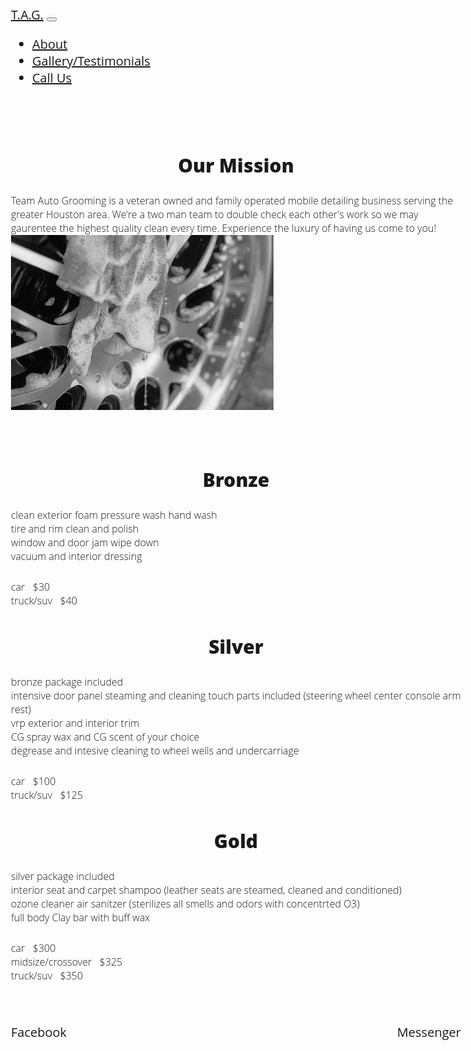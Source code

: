 <?xml version="1.0" encoding="UTF-8"?>
<!DOCTYPE html>
<html xmlns="http://www.w3.org/1999/xhtml" xml:lang="en" lang="en">
<head>
<title>TAG mobile detailing</title>
<link rel="apple-touch-icon" sizes="180x180" href="/apple-touch-icon.png">
<link rel="icon" type="image/png" sizes="32x32" href="/favicon-32x32.png">
<link rel="icon" type="image/png" sizes="16x16" href="/favicon-16x16.png">
<link rel="manifest" href="/site.webmanifest">
<link rel="stylesheet" href="https://maxcdn.bootstrapcdn.com/bootstrap/4.3.1/css/bootstrap.min.css">
<script src="http://code.jquery.com/jquery-latest.min.js"></script>
<script src="http://codeorigin.jquery.com/ui/1.12.1/jquery-ui.min.js"></script>
<link href='https://fonts.googleapis.com/css?family=Carme' rel='stylesheet'>
<style>
body {
  font-family: 'Open Sans', sans-serif; font-size: 20px;
  }
h2 {
  font-weight: 800; text-align: center;
  }
p {
  font-weight: 100; font-size: 16px; margin: 0; padding: 3;
  white-space: normal;
  }    
</style>
</head>
<body>
<!--nav collapse bar-->
  <nav class="navbar navbar-expand-md bg-primary navbar-dark">
    <a class="navbar-brand" href="index.html">T.A.G.</a>
      <button class="navbar-toggler" type="button" data-toggle="collapse" data-target="#collapsibleNavbar">
        <span class="navbar-toggler-icon"></span>
      </button>
      <div class="collapse navbar-collapse" id="collapsibleNavbar">
        <ul class="navbar-nav">
          <li class="nav-item">
            <a class="nav-link" href="#about.html">About</a>
          </li>
          <li class="nav-item">
            <a class="nav-link" href="#gallery.html">Gallery/Testimonials</a>
          </li>
          <li class="nav-item">
            <a class="nav-link" href="#">Call Us</a>
          </li>      
        </ul>
      </div>  
    </nav>
<!--end nav bar-->

<!--about/mission-->
<div class="container-fluid bg-dark text-light">
      <div class="row">
        <div class="col-sm-6">
          <p> &nbsp; </p>
          <p> &nbsp; </p>
          <h2>Our Mission</h2>
          <p class="text-center">Team Auto Grooming is a veteran owned and family operated mobile detailing business serving the
            greater Houston area. We're a two man team to double check each other's work so we may gaurentee the highest quality clean 
            every time. Experience the luxury of having us come to you!
          </p>
        </div>
  <!--IMAGE-->
        <div class="col-sm-6">
        <p><img src="img/rim1.jpg" class="pt-5 pb-5 pr-1 mx-auto d-block float-right" ></p>
        </div>  
      </div>
    </div>  
    <p> &nbsp; </p>
    <p> &nbsp; </p>
<!--(service bronze) (about us)-->

<div class="container">
      <div class="row">  
        <div class="col-sm-4">
          <h2>Bronze</h2>
          <p>clean exterior foam pressure wash hand wash</p>
          <p>tire and rim clean and polish </p>
          <p>window and door jam wipe down</p>
          <p>vacuum and interior dressing</p><br>
          <p>car  &nbsp; $30</p>
          <p>truck/suv  &nbsp; $40</p>
        </div>    
  <!--(service silver) -->  
        <div class="col-sm-4">
          <h2>Silver</h2>
          <p>bronze package included</p>
          <p>intensive door panel steaming and cleaning touch parts included (steering wheel center console arm rest)</p>
          <p>vrp exterior and  interior trim</p>
          <p>CG spray wax and CG scent of your choice</p>
          <p>degrease and intesive cleaning to wheel wells and undercarriage</p><br>
          <p>car  &nbsp; $100</p>
          <p>truck/suv  &nbsp; $125</p>
        </div>    
  <!--gold serv-->
        <div class="col-sm-4">
          <h2>Gold</h2>
          <p>silver package included</p>
          <p>interior seat and carpet shampoo (leather seats are steamed, cleaned and conditioned)</p>
          <p>ozone cleaner air sanitzer (sterilizes all smells and odors with concentrted O3)</p>
          <p>full body Clay bar with buff wax</p><br>
          <p>car  &nbsp; $300</p>
          <p>midsize/crossover  &nbsp; $325</p>
          <p>truck/suv  &nbsp; $350</p>
        </div>
      </div>    
    </div>
    <p> &nbsp; </p>
    <p> &nbsp; </p>
    <!--footer and socials-->
      <div class="footer bg-dark text-white">
        <p> &nbsp; </p>
          <a class="col-6 text-white" style="text-decoration: none;" href="text-white" href="https://www.facebook.com/">Facebook</a>
          <a class="col-6 text-white" style="float: right; text-decoration: none;" href="">Messenger</a>
        <p> &nbsp; </p>  
      </div>

</body>
</html>

